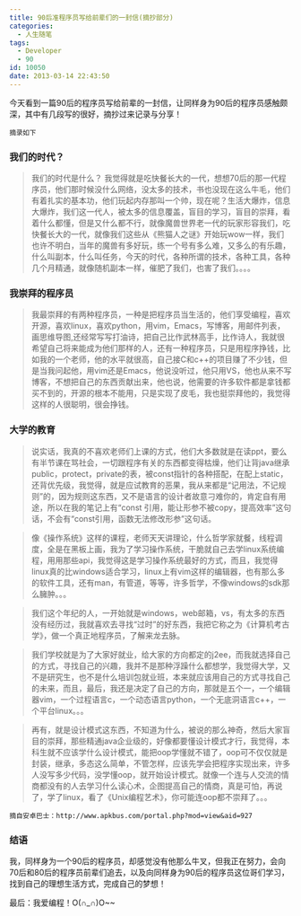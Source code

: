 ```yaml
---
title: 90后准程序员写给前辈们的一封信(摘抄部分)
categories:
  - 人生随笔
tags:
  - Developer
  - 90
id: 10050
date: 2013-03-14 22:43:50
---
```


今天看到一篇90后的程序员写给前辈的一封信，让同样身为90后的程序员感触颇深，其中有几段写的很好，摘抄过来记录与分享！

    摘录如下

### 我们的时代？
>   我们的时代是什么？
我觉得就是吃快餐长大的一代，想想70后的那一代程序员，他们那时候没什么网络，没太多的技术，书也没现在这么牛毛，他们有着扎实的基本功，他们玩起内存那叫一个帅，现在呢？生活大爆炸，信息大爆炸，我们这一代人，被太多的信息覆盖，盲目的学习，盲目的崇拜，看着什么都懂，但是又什么都不行，就像魔兽世界老一代的玩家形容我们，吃快餐长大的一代，就像我们这些从《熊猫人之谜》开始玩wow一样，我们也许不明白，当年的魔兽有多好玩，练一个号有多么难，又多么的有乐趣，什么叫副本，什么叫任务，今天的时代，各种所谓的技术，各种工具，各种几个月精通，就像随机副本一样，催肥了我们，也害了我们。。。。

### 我崇拜的程序员
>   我最崇拜的有两种程序员，一种是把程序员当生活的，他们享受编程，喜欢开源，喜欢linux，喜欢python，用vim，Emacs，写博客，用邮件列表，画思维导图,还经常写写打油诗，把自己比作武林高手，比作诗人，我就很希望自己将来能成为他们那样的人，还有一种程序员，只是用程序挣钱，比如我的一个老师，他的水平就很高，自己接C和c++的项目赚了不少钱，但是当我问起他，用vim还是Emacs，他说没听过，他只用VS，他也从来不写博客，不想把自己的东西贡献出来，他也说，他需要的许多软件都是拿钱都买不到的，开源的根本不能用，只是实现了皮毛，我也挺崇拜他的，我觉得这样的人很聪明，很会挣钱。

### 大学的教育
>   说实话，我真的不喜欢老师们上课的方式，他们大多数就是在读ppt，要么有半节课在骂社会，一切跟程序有关的东西都变得枯燥，他们让背java继承public，protect，private的表，被const指针的各种搭配，在配上static，还背优先级，我觉得，就是应试教育的恶果，我从来都是“记用法，不记规则”的，因为规则这东西，又不是语言的设计者故意刁难你的，肯定自有用途，所以在我的笔记上有“const 引用，能让形参不被copy，提高效率”这句话，不会有“const引用，函数无法修改形参”这句话。

>   像《操作系统》这样的课程，老师天天讲理论，什么哲学家就餐，线程调度，全是在黑板上画，我为了学习操作系统，干脆就自己去学linux系统编程，用用那些api，我觉得这是学习操作系统最好的方式，而且，我觉得linux真的比windows适合学习，linux上有vim这样的编辑器，也有那么多的软件工具，还有man，有管道，等等，许多哲学，不像windows的sdk那么臃肿。。。

>   我们这个年纪的人，一开始就是windows，web邮箱，vs，有太多的东西没有经历过，我就喜欢去寻找“过时”的好东西，我把它称之为《计算机考古学》，做一个真正地程序员，了解来龙去脉。

>   我们学校就是为了大家好就业，给大家的方向都定的j2ee，而我就选择自己的方式，寻找自己的兴趣，我并不是那种浮躁什么都想学，我觉得大学，又不是研究生，也不是什么培训包就业班，本来就应该用自己的方式寻找自己的未来，而且，最后，我还是决定了自己的方向，那就是五个一，一个编辑器vim，一个过程语言c，一个动态语言python，一个无底洞语言c++，一个平台linux。。。

>   再有，就是设计模式这东西，不知道为什么，被说的那么神奇，然后大家盲目的崇拜，那些精通java企业级的，好像都要懂设计模式才行，我觉得，本科生就不应该学什么设计模式，能把oop学懂就不错了，oop可不仅仅就是封装，继承，多态这么简单，不管怎样，应该先学会把程序实现出来，许多人没写多少代码，没学懂oop，就开始设计模式。就像一个连与人交流的情商都没有的人去学习什么读心术，企图提高自己的情商，真是可怕，再说了，学了linux，看了《Unix编程艺术》，你可能连oop都不崇拜了。。。

    摘自安卓巴士：http://www.apkbus.com/portal.php?mod=view&aid=927

### 结语
我，同样身为一个90后的程序员，却感觉没有他那么牛叉，但我正在努力，会向70后和80后的程序员前辈们追去，以及向同样身为90后的程序员这位哥们学习，找到自己的理想生活方式，完成自己的梦想！

最后：我爱编程！O(∩_∩)O~~